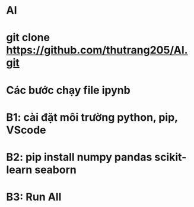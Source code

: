 # AI

# git clone https://github.com/thutrang205/AI.git

# Các bước chạy file ipynb
# B1: cài đặt môi trường python, pip, VScode
# B2:  pip install numpy pandas scikit-learn seaborn   
# B3: Run All